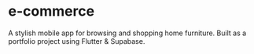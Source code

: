 # e-commerce
A stylish mobile app for browsing and shopping home furniture. Built as a portfolio project using Flutter &amp; Supabase.
